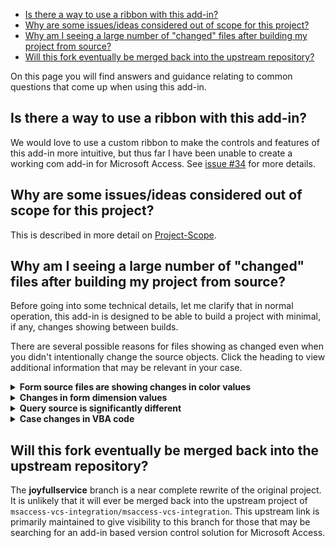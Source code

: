- [Is there a way to use a ribbon with this add-in?](#is-there-a-way-to-use-a-ribbon-with-this-add-in)
- [Why are some issues/ideas considered out of scope for this project?](#why-are-some-issuesideas-considered-out-of-scope-for-this-project)
- [Why am I seeing a large number of "changed" files after building my project from source?](#why-am-i-seeing-a-large-number-of-changed-files-after-building-my-project-from-source)
- [Will this fork eventually be merged back into the upstream repository?](#will-this-fork-eventually-be-merged-back-into-the-upstream-repository)

On this page you will find answers and guidance relating to common questions that come up when using this add-in.

## Is there a way to use a ribbon with this add-in?
We would love to use a custom ribbon to make the controls and features of this add-in more intuitive, but thus far I have been unable to create a working com add-in for Microsoft Access. See [issue #34](https://github.com/joyfullservice/msaccess-vcs-integration/issues/34) for more details.

## Why are some issues/ideas considered out of scope for this project?
This is described in more detail on [Project-Scope](./Project-Scope.md).

## Why am I seeing a large number of "changed" files after building my project from source?
Before going into some technical details, let me clarify that in normal operation, this add-in is designed to be able to build a project with minimal, if any, changes showing between builds.

There are several possible reasons for files showing as changed even when you didn't intentionally change the source objects. Click the heading to view additional information that may be relevant in your case.

<details>
<summary><b>Form source files are showing changes in color values</b></summary>

This issue usually comes up in relation to a project being built on different computers, due to how Access internally stores the color values. 

The number you see in the exported source file is affected by the current color profile and settings used by your monitor to represent the colors you see on your screen.
  
  Example:
  
  ```diff
  -     BackColor =11830108
  +     BackColor =12874308
  ```
  
</details>

<details>
<summary><b>Changes in form dimension values</b></summary>

This often happens when exporting/building on computers with different screen resolutions or monitor arrangements. These changes can often be ignored, since those values are dynamically generated. 

In most cases it would be a bit too complex to try to build the logic to determine this from the source file content, to the extend that we could discard unneeded values. One place that we have successfully done this is on the `Right` and `Bottom` dimensions of reports. (See the `SanitizeFile` function for details.)
</details>

<details>
<summary><b>Query source is significantly different</b></summary>

You may observe that the source file for a query seems to be updated to an entirely different file structure. This has to do with whether the query was saved in a compiled state in the database. If you have issues with this frequently causing changes in source files, you may want to review your workflow for editing queries. (Saving via the designer will save one way, while using the SQL view will save another way.)
</details>

<details>
<summary><b>Case changes in VBA code</b></summary>

If you see a lot of changes happening with the capitalization of variables, keyworks, properties and methods, this may be caused by the VBA editor trying to enforce consistency in the naming. This is an internal feature to VBA that some people hate and some people love. There isn't much that you can do about this behavior in the VBA IDE, but the following tips have been helpful to me in minimizing the negative effects:
* Use Pascal casing for procedures, methods and properties
* Use Hungarian notation (or similar) for variable names (i.e `lngTotal`, `strCaption`)

While many modern languages and IDE editors tend towards `camelCase` names, this just doesn't work as nicely in VBA. I personally find better success sticking with the original naming conventions the IDE was designed to work with.
  
Example ("**c**" > "**C**"):
  
  ```diff
  -    cancel = True
  +    Cancel = True
  ```
 
</details>

## Will this fork eventually be merged back into the upstream repository? 
The **joyfullservice** branch is a near complete rewrite of the original project. It is unlikely that it will ever be merged back into the upstream project of `msaccess-vcs-integration/msaccess-vcs-integration`. This upstream link is primarily maintained to give visibility to this branch for those that may be searching for an add-in based version control solution for Microsoft Access.
